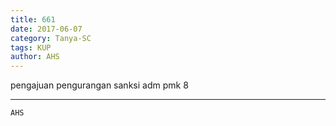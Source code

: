 ```yaml
---
title: 661
date: 2017-06-07
category: Tanya-SC
tags: KUP
author: AHS
---
```


pengajuan pengurangan sanksi adm pmk 8

---



`AHS`
